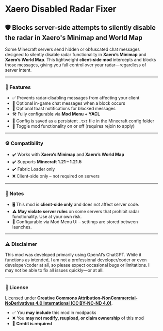 # Xaero Disabled Radar Fixer  
## 🛡️ Blocks server-side attempts to silently disable the radar in Xaero's Minimap and World Map

Some Minecraft servers send hidden or obfuscated chat messages designed to silently disable radar functionality in **Xaero’s Minimap** and **Xaero’s World Map**. This lightweight **client-side mod** intercepts and blocks those messages, giving you full control over your radar—regardless of server intent.

---

### 🔧 Features

- ✅ Prevents radar-disabling messages from affecting your client  
- 💬 Optional in-game chat messages when a block occurs  
- 🔔 Optional toast notifications for blocked messages  
- 🛠️ Fully configurable via **Mod Menu + YACL**  
- 💾 Config is saved as a persistent `.txt` file in the Minecraft config folder  
- 🔄 Toggle mod functionality on or off (requires rejoin to apply)

---

### ⚙️ Compatibility

- ✔️ Works with **Xaero’s Minimap** and **Xaero’s World Map**  
- ✔️ Supports **Minecraft 1.21 – 1.21.5**  
- ✔️ Fabric Loader only  
- ❌ Client-side only – not required on servers  

---

### 📝 Notes

- 🖥️ This mod is **client-side only** and does not affect server code.  
- ⚠️ **May violate server rules** on some servers that prohibit radar functionality. Use at your own risk.  
- 🔁 Configurable via Mod Menu UI – settings are stored between launches.

---

### ⚠️ Disclaimer

This mod was developed primarily using OpenAI’s ChatGPT. While it functions as intended, I am not a professional developer/coder or even developer/coder at all, so please expect occasional bugs or limitations. I may not be able to fix all issues quickly—or at all.


---

### 📜 License

Licensed under **[Creative Commons Attribution-NonCommercial-NoDerivatives 4.0 International (CC BY-NC-ND 4.0)](https://creativecommons.org/licenses/by-nc-nd/4.0/)**.  
- ✅ You **may include** this mod in modpacks  
- ❌ You **may not modify, reupload, or claim ownership** of this mod  
- 📌 **Credit is required**
